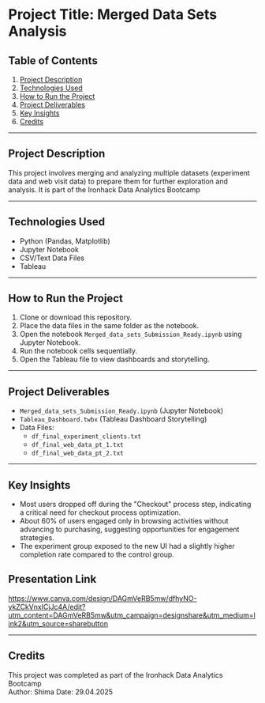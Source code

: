 #  Project Title: Merged Data Sets Analysis

##  Table of Contents
1. [Project Description](#project-description)
2. [Technologies Used](#technologies-used)
3. [How to Run the Project](#how-to-run-the-project)
4. [Project Deliverables](#project-deliverables)
5. [Key Insights](#key-insights)
6. [Credits](#credits)

---

## Project Description
This project involves merging and analyzing multiple datasets (experiment data and web visit data) to prepare them for further exploration and analysis. It is part of the Ironhack Data Analytics Bootcamp

---

## Technologies Used
- Python (Pandas, Matplotlib)
- Jupyter Notebook
- CSV/Text Data Files
- Tableau

---

## How to Run the Project
1. Clone or download this repository.
2. Place the data files in the same folder as the notebook.
3. Open the notebook `Merged_data_sets_Submission_Ready.ipynb` using Jupyter Notebook.
4. Run the notebook cells sequentially.
5. Open the Tableau file to view dashboards and storytelling.

---

## Project Deliverables
- `Merged_data_sets_Submission_Ready.ipynb` (Jupyter Notebook)
- `Tableau_Dashboard.twbx` (Tableau Dashboard Storytelling)
- Data Files:
  - `df_final_experiment_clients.txt`
  - `df_final_web_data_pt_1.txt`
  - `df_final_web_data_pt_2.txt`

---

## Key Insights
- Most users dropped off during the "Checkout" process step, indicating a critical need for checkout process optimization.
- About 60% of users engaged only in browsing activities without advancing to purchasing, suggesting opportunities for engagement strategies.
- The experiment group exposed to the new UI had a slightly higher completion rate compared to the control group.

## Presentation Link
https://www.canva.com/design/DAGmVeRB5mw/dfhyNO-ykZCkVnxICjJc4A/edit?utm_content=DAGmVeRB5mw&utm_campaign=designshare&utm_medium=link2&utm_source=sharebutton

---

## Credits
This project was completed as part of the Ironhack Data Analytics Bootcamp  
Author: Shima
Date: 29.04.2025

